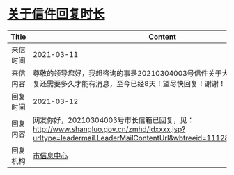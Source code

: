# <a href="http://www.shangluo.gov.cn/zmhd/ldxxxx.jsp?urltype=leadermail.LeaderMailContentUrl&wbtreeid=1112&leadermailid=7010">关于信件回复时长</a>
| Title |                                                                    Content                                                                    |
|:-----:|-----------------------------------------------------------------------------------------------------------------------------------------------|
| 来信时间  | 2021-03-11                                                                                                                                    |
| 来信内容  | 尊敬的领导您好，我想咨询的事是20210304003号信件关于大荆镇道路施工信件回复还需要多久才能有消息，至今已经8天！望尽快回复！谢谢！                                                                         |
| 回复时间  | 2021-03-12                                                                                                                                    |
| 回复内容  | 网友你好，20210304003号市长信箱已回复，见：http://www.shangluo.gov.cn/zmhd/ldxxxx.jsp?urltype=leadermail.LeaderMailContentUrl&wbtreeid=1112&leadermailid=6986 |
| 回复机构  | <a href="../../categories/agencies/市信息中心.md">市信息中心</a>                                                                                        |